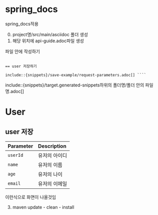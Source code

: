 # spring_docs
spring_docs적용

0. project명/src/main/asciidoc 폴더 생성
1. 해당 위치에 api-guide.adoc파일 생성

파일 안에 작성하기

````= User

== user 저장하기

include::{snippets}/save-example/request-parameters.adoc[] ````
````

include::{snippets}/target.generated-snippets하위의 폴더명/폴더 안의 파일명.adoc[]

# User

## user 저장

| Parameter | Description   |
| :-------- | :------------ |
| `userId`  | 유저의 아이디 |
| `name`    | 유저의 이름   |
| `age`     | 유저의 나이   |
| `email`   | 유저의 이메일 |    

이런식으로 화면이 나올것임


3. maven update - clean - install


